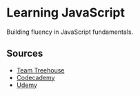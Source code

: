 # Learning JavaScript

Building fluency in JavaScript fundamentals.

## Sources 
- [Team Treehouse](https://teamtreehouse.com)
- [Codecademy](https://codecademy.com)
- [Udemy](https://udemy.com)
